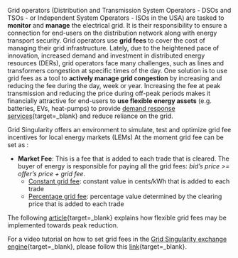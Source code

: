 Grid operators (Distribution and Transmission System Operators - DSOs and TSOs - or Independent System Operators - ISOs in the USA) are tasked to **monitor** and **manage** the electrical grid. It is their responsibility to ensure a connection for end-users on the distribution network along with energy transport security. Grid operators use **grid fees** to cover the cost of managing their grid infrastructure. Lately, due to the heightened pace of innovation, increased demand and investment in distributed energy resources (DERs), grid operators face many challenges, such as lines and transformers congestion at specific times of the day. One solution is to use grid fees as a tool to **actively manage grid congestion** by increasing and reducing the fee during the day, week or year. Increasing the fee at peak transmission and reducing the price during off-peak periods makes it financially attractive for end-users to **use flexible energy assets** (e.g. batteries, EVs, heat-pumps) to provide [demand response services](https://gridsingularity.medium.com/a-case-for-flexibility-markets-enabled-by-local-peer-to-peer-exchanges-43300b625cb5){target=_blank} and reduce reliance on the grid.

Grid Singularity offers an environment to simulate, test and optimize grid fee incentives for local energy markets (LEMs) At the moment grid fee can be set as :

*   **Market Fee**: This is a fee that is added to each trade that is cleared. The buyer of energy is responsible for paying all the grid fees: _bid’s price >= offer’s price + grid fee_.
    *   [Constant grid fee](constant-fees.md): constant value in cents/kWh that is added to each trade
    *   [Percentage grid fee](percentage-fees.md): percentage value determined by the clearing price that is added to each trade

The following [article](https://gridsingularity.medium.com/energy-singularity-challenge-2020-testing-novel-grid-fee-models-and-intelligent-peer-to-peer-6a0d715a9063){target=_blank} explains how flexible grid fees may be implemented towards peak reduction.

For a video tutorial on how to set grid fees in the [Grid Singularity exchange engine](https://map.gridsingularity.com/singularity-map){target=_blank}, please follow this [link](https://youtu.be/WhT3eJ9RdSk){target=_blank}.
